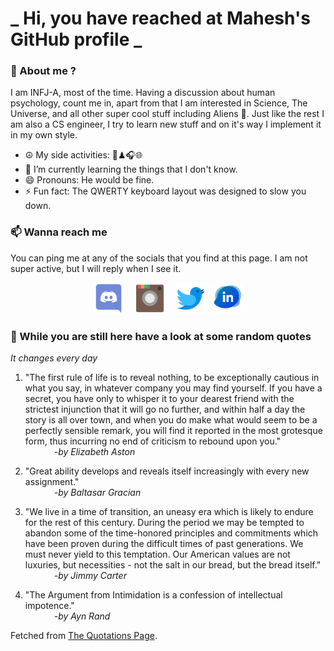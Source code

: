 # **_ Hi, you have reached at Mahesh's GitHub profile _**
### 🌸 About me ?
I am INFJ-A, most of the time. Having a discussion about human psychology, count me in, apart from that I am interested in Science, The Universe, and all other super cool stuff including Aliens 🤫. Just like the rest I am also a CS engineer, I try to learn new stuff and on it's way I implement it in my own style. 
- ☮ My side activities: 🎨♟🎧🌐
- 🌱 I’m currently learning the things that I don't know.
- 😄 Pronouns: He would be fine.
- ⚡ Fun fact: The QWERTY keyboard layout was designed to slow you down.

### 📫 Wanna reach me
You can ping me at any of the socials that you find at this page. I am not super active, but I will reply when I see it.
<p align="center">
<a href="https://discordapp.com/users/733328856957714472"><img src="./Assets/Papirus-Team-Papirus-Apps-Discord.svg" height="50px" width="50px" ></a>&nbsp; &nbsp;  
<a href ="https://instagram.com/obl1v_on"><img src="./Assets/Papirus-Team-Papirus-Apps-Instagram.svg" height="50px" width="50px" ></a>&nbsp;  &nbsp; 
<a href ="https://twitter.com/MaheshN2000"><img src="./Assets/Papirus-Team-Papirus-Apps-Twitter.svg" height ="50px" width="50px" ></a>&nbsp;
<a href ="https://linkedin.com/in/mahesh2000"><img src="./Assets/in.png" height ="50px" width="50px" ></a>

</p>



### 🔰 While you are still here have a look at some random quotes
*It changes every day*

<!-- BLOG-POST-LIST:START -->
 1.  "The first rule of life is to reveal nothing, to be exceptionally cautious in what you say, in whatever company you may find yourself. If you have a secret, you have only to whisper it to your dearest friend with the strictest injunction that it will go no further, and within half a day the story is all over town, and when you do make what would seem to be a perfectly sensible remark, you will find it reported in the most grotesque form, thus incurring no end of criticism to rebound upon you." <br> &emsp;&emsp;&emsp; <i>-by Elizabeth Aston</i> 

 2.  "Great ability develops and reveals itself increasingly with every new assignment." <br> &emsp;&emsp;&emsp; <i>-by Baltasar Gracian</i> 

 3.  "We live in a time of transition, an uneasy era which is likely to endure for the rest of this century. During the period we may be tempted to abandon some of the time-honored principles and commitments which have been proven during the difficult times of past generations. We must never yield to this temptation. Our American values are not luxuries, but necessities - not the salt in our bread, but the bread itself." <br> &emsp;&emsp;&emsp; <i>-by Jimmy Carter</i> 

 4.  "The Argument from Intimidation is a confession of intellectual impotence." <br> &emsp;&emsp;&emsp; <i>-by Ayn Rand</i> 
<!-- BLOG-POST-LIST:END -->
Fetched from <a href="http://www.quotationspage.com/data/mqotd.rss"> The Quotations Page</a>.
<!-- The above quotes are fetched from " http://www.quotationspage.com/data/mqotd.rss " and the github action used was gautamkrishnar/blog-post-workflow@master -->

